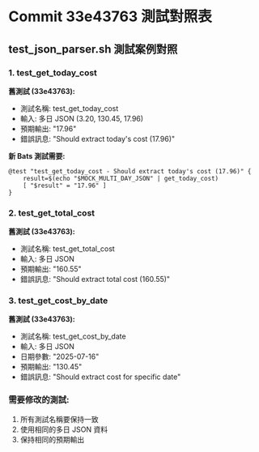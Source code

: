 # Commit 33e43763 測試對照表

## test_json_parser.sh 測試案例對照

### 1. test_get_today_cost
**舊測試 (33e43763):**
- 測試名稱: test_get_today_cost
- 輸入: 多日 JSON (3.20, 130.45, 17.96)
- 預期輸出: "17.96"
- 錯誤訊息: "Should extract today's cost (17.96)"

**新 Bats 測試需要:**
```bats
@test "test_get_today_cost - Should extract today's cost (17.96)" {
    result=$(echo "$MOCK_MULTI_DAY_JSON" | get_today_cost)
    [ "$result" = "17.96" ]
}
```

### 2. test_get_total_cost
**舊測試 (33e43763):**
- 測試名稱: test_get_total_cost
- 輸入: 多日 JSON
- 預期輸出: "160.55"
- 錯誤訊息: "Should extract total cost (160.55)"

### 3. test_get_cost_by_date
**舊測試 (33e43763):**
- 測試名稱: test_get_cost_by_date
- 輸入: 多日 JSON
- 日期參數: "2025-07-16"
- 預期輸出: "130.45"
- 錯誤訊息: "Should extract cost for specific date"

### 需要修改的測試:
1. 所有測試名稱要保持一致
2. 使用相同的多日 JSON 資料
3. 保持相同的預期輸出